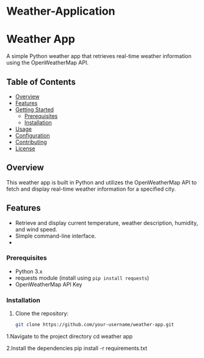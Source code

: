 # Weather-Application
# Weather App
A simple Python weather app that retrieves real-time weather information using the OpenWeatherMap API.
## Table of Contents
- [Overview](#overview)
- [Features](#features)
- [Getting Started](#getting-started)
  - [Prerequisites](#prerequisites)
  - [Installation](#installation)
- [Usage](#usage)
- [Configuration](#configuration)
- [Contributing](#contributing)
- [License](#license)

## Overview
This weather app is built in Python and utilizes the OpenWeatherMap API to fetch and display real-time weather information for a specified city.

## Features
- Retrieve and display current temperature, weather description, humidity, and wind speed.
- Simple command-line interface.
- 
### Prerequisites
- Python 3.x
- requests module (install using `pip install requests`)
- OpenWeatherMap API Key

### Installation
1. Clone the repository:
   ```bash
   git clone https://github.com/your-username/weather-app.git

1.Navigate to the project directory
        cd weather app
        
2.Install the dependencies 
        pip install -r requirements.txt
